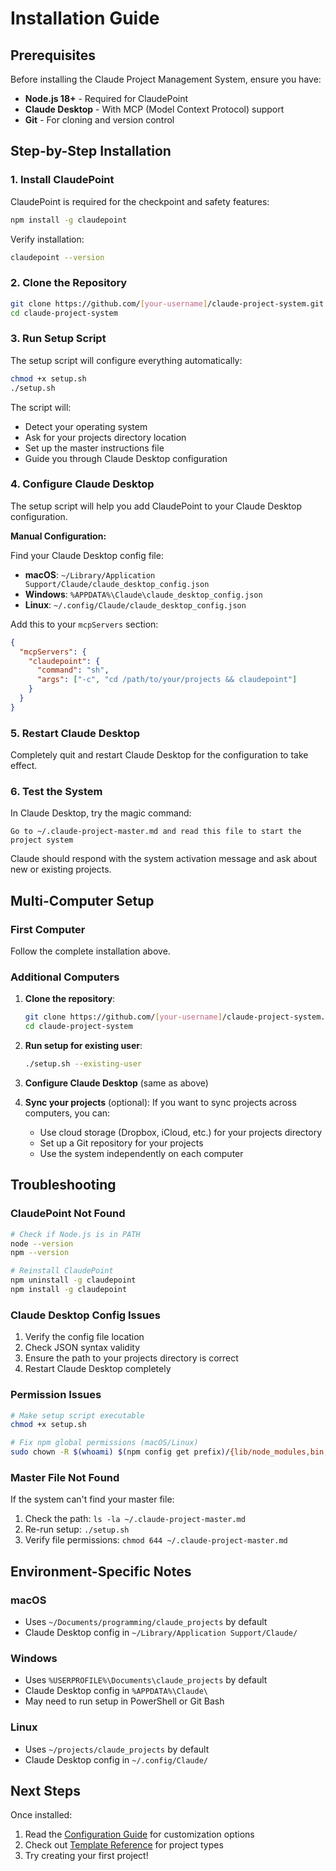 # Installation Guide

## Prerequisites

Before installing the Claude Project Management System, ensure you have:

- **Node.js 18+** - Required for ClaudePoint
- **Claude Desktop** - With MCP (Model Context Protocol) support
- **Git** - For cloning and version control

## Step-by-Step Installation

### 1. Install ClaudePoint

ClaudePoint is required for the checkpoint and safety features:

```bash
npm install -g claudepoint
```

Verify installation:
```bash
claudepoint --version
```

### 2. Clone the Repository

```bash
git clone https://github.com/[your-username]/claude-project-system.git
cd claude-project-system
```

### 3. Run Setup Script

The setup script will configure everything automatically:

```bash
chmod +x setup.sh
./setup.sh
```

The script will:
- Detect your operating system
- Ask for your projects directory location
- Set up the master instructions file
- Guide you through Claude Desktop configuration

### 4. Configure Claude Desktop

The setup script will help you add ClaudePoint to your Claude Desktop configuration.

**Manual Configuration:**

Find your Claude Desktop config file:
- **macOS**: `~/Library/Application Support/Claude/claude_desktop_config.json`
- **Windows**: `%APPDATA%\Claude\claude_desktop_config.json`
- **Linux**: `~/.config/Claude/claude_desktop_config.json`

Add this to your `mcpServers` section:
```json
{
  "mcpServers": {
    "claudepoint": {
      "command": "sh",
      "args": ["-c", "cd /path/to/your/projects && claudepoint"]
    }
  }
}
```

### 5. Restart Claude Desktop

Completely quit and restart Claude Desktop for the configuration to take effect.

### 6. Test the System

In Claude Desktop, try the magic command:
```
Go to ~/.claude-project-master.md and read this file to start the project system
```

Claude should respond with the system activation message and ask about new or existing projects.

## Multi-Computer Setup

### First Computer
Follow the complete installation above.

### Additional Computers

1. **Clone the repository**:
   ```bash
   git clone https://github.com/[your-username]/claude-project-system.git
   cd claude-project-system
   ```

2. **Run setup for existing user**:
   ```bash
   ./setup.sh --existing-user
   ```

3. **Configure Claude Desktop** (same as above)

4. **Sync your projects** (optional):
   If you want to sync projects across computers, you can:
   - Use cloud storage (Dropbox, iCloud, etc.) for your projects directory
   - Set up a Git repository for your projects
   - Use the system independently on each computer

## Troubleshooting

### ClaudePoint Not Found
```bash
# Check if Node.js is in PATH
node --version
npm --version

# Reinstall ClaudePoint
npm uninstall -g claudepoint
npm install -g claudepoint
```

### Claude Desktop Config Issues
1. Verify the config file location
2. Check JSON syntax validity
3. Ensure the path to your projects directory is correct
4. Restart Claude Desktop completely

### Permission Issues
```bash
# Make setup script executable
chmod +x setup.sh

# Fix npm global permissions (macOS/Linux)
sudo chown -R $(whoami) $(npm config get prefix)/{lib/node_modules,bin,share}
```

### Master File Not Found
If the system can't find your master file:
1. Check the path: `ls -la ~/.claude-project-master.md`
2. Re-run setup: `./setup.sh`
3. Verify file permissions: `chmod 644 ~/.claude-project-master.md`

## Environment-Specific Notes

### macOS
- Uses `~/Documents/programming/claude_projects` by default
- Claude Desktop config in `~/Library/Application Support/Claude/`

### Windows
- Uses `%USERPROFILE%\Documents\claude_projects` by default
- Claude Desktop config in `%APPDATA%\Claude\`
- May need to run setup in PowerShell or Git Bash

### Linux
- Uses `~/projects/claude_projects` by default
- Claude Desktop config in `~/.config/Claude/`

## Next Steps

Once installed:
1. Read the [Configuration Guide](configuration.md) for customization options
2. Check out [Template Reference](templates.md) for project types
3. Try creating your first project!
